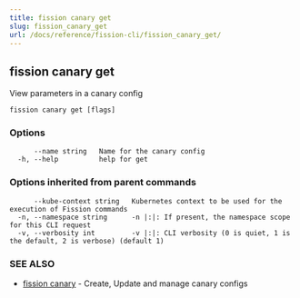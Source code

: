 ```yaml
---
title: fission canary get
slug: fission_canary_get
url: /docs/reference/fission-cli/fission_canary_get/
---
```

## fission canary get

View parameters in a canary config

```
fission canary get [flags]
```

### Options

```
      --name string   Name for the canary config
  -h, --help          help for get
```

### Options inherited from parent commands

```
      --kube-context string   Kubernetes context to be used for the execution of Fission commands
  -n, --namespace string      -n |:|: If present, the namespace scope for this CLI request
  -v, --verbosity int         -v |:|: CLI verbosity (0 is quiet, 1 is the default, 2 is verbose) (default 1)
```

### SEE ALSO

* [fission canary](/docs/reference/fission-cli/fission_canary/)	 - Create, Update and manage canary configs

